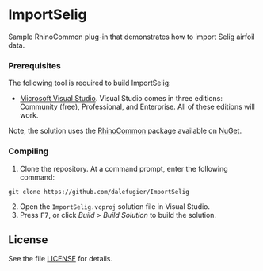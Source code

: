 # ImportSelig
Sample RhinoCommon plug-in that demonstrates how to import Selig airfoil data.

### Prerequisites

The following tool is required to build ImportSelig:

- [Microsoft Visual Studio](https://visualstudio.microsoft.com/). Visual Studio comes in three editions: Community (free), Professional, and Enterprise. All of these editions will work.

Note, the solution uses the [RhinoCommon](https://www.nuget.org/packages/rhinocommon) package available on [NuGet](https://www.nuget.org/).

### Compiling

1. Clone the repository. At a command prompt, enter the following command:

```
git clone https://github.com/dalefugier/ImportSelig
```

2. Open the `ImportSelig.vcproj` solution file in Visual Studio.
3. Press <kbd>F7</kbd>, or click *Build > Build Solution*  to build the solution.

## License

See the file [LICENSE](https://github.com/dalefugier/ImportSelig/blob/main/LICENSE) for details.